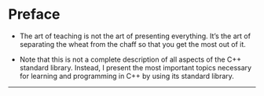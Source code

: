 # Preface

- The art of teaching is not the art of presenting everything. It’s the art of separating the wheat from the chaff so that you get the most out of it.

- Note that this is not a complete description of all aspects of the C++ standard library. Instead, I present the most important topics necessary for learning and programming in C++ by using its standard library.
----